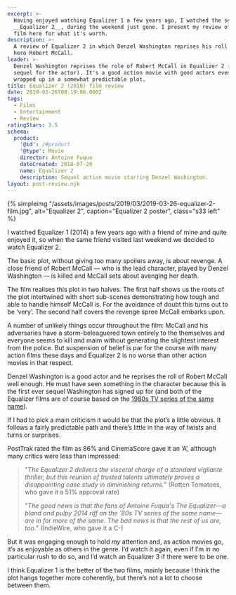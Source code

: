 ```yaml
---
excerpt: >-
  Having enjoyed watching Equalizer 1 a few years ago, I watched the sequel,
  __Equalizer 2__, during the weekend just gone. I present my review of that
  film here for what it's worth.
description: >-
  A review of Equalizer 2 in which Denzel Washington reprises his roll as action
  hero Robert McCall.
leader: >-
  Denzel Washington reprises the role of Robert McCall in Equalizer 2 (a rare
  sequel for the actor). It's a good action movie with good actors even if it's
  wrapped up in a somewhat predictable plot.
title: Equalizer 2 (2018) film review
date: 2019-03-26T08:19:00.000Z
tags:
  - Films
  - Entertainment
  - Review
ratingStars: 3.5
schema:
  product:
    '@id': /#product
    '@type': Movie
    director: Antoine Fuqua
    dateCreated: 2018-07-20
    name: Equalizer 2
    description: Sequel action movie starring Denzel Washington.
layout: post-review.njk
---
```

 

{% simpleimg "/assets/images/posts/2019/03/2019-03-26-equalizer-2-film.jpg", alt="Equalizer 2", caption="Equalizer 2 poster", class="s33 left" %}

I watched Equalizer 1 (2014) a few years ago with a friend of mine and quite enjoyed it, so when the same friend visited last weekend we decided to watch Equalizer 2.

The basic plot, without giving too many spoilers away, is about revenge. A close friend of Robert McCall — who is the lead character, played by Denzel Washington — is killed and McCall sets about avenging her death.

The film realises this plot in two halves. The first half shows us the roots of the plot intertwined with short sub-scenes demonstrating how tough and able to handle himself McCall is. For the avoidance of doubt this turns out to be ‘very’.  The second half covers the revenge spree McCall embarks upon.

A number of unlikely things occur throughout the film: McCall and his adversaries have a storm-beleaguered town entirely to the themselves and everyone seems to kill and maim without generating the slightest interest from the police. But suspension of belief is par for the course with many action films these days and Equalizer 2 is no worse than other action movies in that respect.

Denzel Washington is a good actor and he reprises the roll of Robert McCall well enough. He must have seen something in the character because this is the first ever sequel Washington has signed up for (and both of the Equalizer films are of course based on the [1980s TV series of the same name](https://en.wikipedia.org/wiki/The_Equalizer)).

If I had to pick a main criticism it would be that the plot’s a little obvious. It follows a fairly predictable path and there’s little in the way of twists and turns or surprises.

PostTrak rated the film as 86% and CinemaScore gave it an ‘A’, although many critics were less than impressed:

> "_The Equalizer 2 delivers the visceral charge of a standard vigilante thriller, but this reunion of trusted talents ultimately proves a disappointing case study in diminishing returns._" (Rotten Tomatoes, who gave it a 51% approval rate)
> 
> "_The good news is that the fans of Antoine Fuqua's The Equalizer—a bland and pulpy 2014 riff on the '80s TV series of the same name—are in for more of the same. The bad news is that the rest of us are, too._" (IndieWire, who gave it a C-)

But it was engaging enough to hold _my_ attention and, as action movies go, it’s as enjoyable as others in the genre. I’d watch it again, even if I’m in no particular rush to do so, and I’d watch an Equalizer 3 if there were to be one.

I think Equalizer 1 is the better of the two films, mainly because I think the plot hangs together more coherently, but there’s not a lot to choose between them.

 

